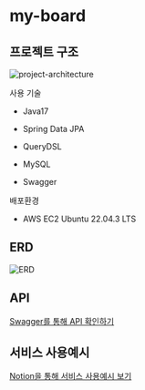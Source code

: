 # my-board

## 프로젝트 구조

![project-architecture](https://furtive-stew-f33.notion.site/image/https%3A%2F%2Fprod-files-secure.s3.us-west-2.amazonaws.com%2F67a2b885-3d38-4c9b-addb-009dedc7878f%2Fd029941b-5a12-4593-bb17-e54fb2b63e20%2FUntitled.png?table=block&id=8496075c-9ade-475d-a29c-0577bdfd06c0&spaceId=67a2b885-3d38-4c9b-addb-009dedc7878f&width=2000&userId=&cache=v2)

사용 기술
- Java17
- Spring Data JPA
- QueryDSL

- MySQL
- Swagger

배포환경
- AWS EC2 Ubuntu 22.04.3 LTS

## ERD

![ERD](https://furtive-stew-f33.notion.site/image/https%3A%2F%2Fprod-files-secure.s3.us-west-2.amazonaws.com%2F67a2b885-3d38-4c9b-addb-009dedc7878f%2Fd3e6fd94-ec00-48cf-ace4-819890d95f8f%2FUntitled.png?table=block&id=1d4594bb-3c9f-4204-9572-136d5234fec0&spaceId=67a2b885-3d38-4c9b-addb-009dedc7878f&width=2000&userId=&cache=v2)

## API
[Swagger를 통해 API 확인하기](https://api.myboard.site/swagger-ui.html)

## 서비스 사용예시
[Notion을 통해 서비스 사용예시 보기](https://furtive-stew-f33.notion.site/fff8fd2a808542448de5960766281d0d)